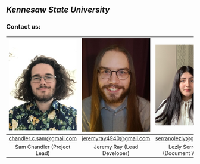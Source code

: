 ## _Kennesaw State University_


### Contact us:

| ![Headshot of Sam Chandler](/images/headshot-sam.jpg)  | ![Headshot of Jeremy Ray](/images/headshot-ray.jpg)  | ![Headshot of Lezly Serrano](/images/headshot-lezly.png)  |
| :---:         |     :---:      |          :---: |
| chandler.c.sam@gmail.com   | jeremyray4940@gmail.com     | serranolezly@gmail.com    |
| Sam Chandler (Project Lead)    | Jeremy Ray (Lead Developer)       | Lezly Serrano (Document Writer)     |
